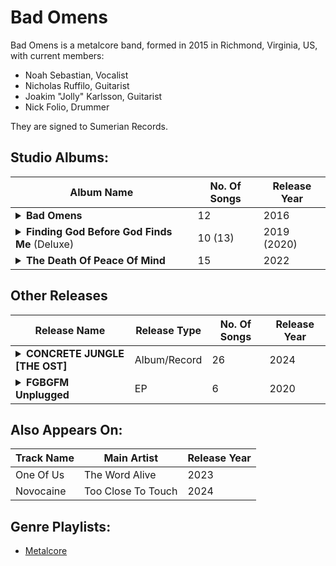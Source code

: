 # Bad Omens

Bad Omens is a metalcore band, formed in 2015 in Richmond, Virginia, US, with current members:

* Noah Sebastian, Vocalist
* Nicholas Ruffilo, Guitarist
* Joakim "Jolly" Karlsson, Guitarist
* Nick Folio, Drummer

They are signed to Sumerian Records.

## Studio Albums:

| Album Name | No. Of Songs | Release Year |
|------------|--------------|--------------|
| <details><summary>**Bad Omens**</summary>-Glass Houses<br>-Exit Wounds<br>-The Worst In Me<br>-F E R A L<br>-Enough, Enough Now<br>-Malice<br>-Hedonist<br>-Broken Youth<br>-Crawl<br>-The Letdown<br>-Reprise (The Sound Of The End)<br>-The Fountain</details> | 12 | 2016 |
| <details><summary>**Finding God Before God Finds Me** (Deluxe)</summary>-Kingdom Of Cards<br>-Running In Circles<br>-Careful What You Wish For<br>-The Hell I Overcame<br>-Dethrone<br>-Blood<br>-Mercy<br>-Said & Done<br>-Burning Out<br>-If I'm There<br>-Never Know (Deluxe)<br>-Limits (Deluxe)<br>-Come Undone (Deluxe)</details> | 10 (13) | 2019 (2020) |
| <details><summary>**The Death Of Peace Of Mind**</summary>-CONCRETE JUNGLE<br>-Nowhere To Go<br>-Take Me First<br>-THE DEATH OF PEACE OF MIND<br>-What It Cost<br>-Like A Villain<br>-bad decisions<br>-Just Pretend<br>-The Grey<br>-Who are you?<br>-Somebody else.<br>-IDWT$<br>-What do you want from me?<br>-ARTIFICIAL SUICIDE<br>-Miracle</details> | 15 | 2022 |

## Other Releases

| Release Name | Release Type | No. Of Songs | Release Year |
|--------------|--------------|--------------|--------------|
| <details><summary>**CONCRETE JUNGLE [THE OST]**</summary>-C:\Projects\CJOST\BEATDEATH<br>-V.A.N<br>-THE DRAIN<br>-TERMS & CONDITIONS<br>-HEDONIST [RECHARGED]<br>-EVEN<br>-LOADING SCREEN<br>-ANYTHING > HUMAN<br>-DIGITAL FOOTPRINT<br>-NERVOUS SYSTEM<br>-C:\Projects\CJOST\FINDPEACE<br>-ARTIFICIAL SUICIDE [UNZIPPED]<br>-THE GREY [UNZIPPED]<br>-THE DEATH OF PEACE OF MIND [WE ARE FURY PATCH]<br>-THE DEATH OF PEACE OF MIND [SO WYLIE PATCH]<br>-BAD DECISIONS [LOFI]<br>-JUST PRETEND [CREDITS]<br>-C:\Projects\CJOST\CLEARMIND<br>-ARTIFICIAL SUICIDE [LIVE 2024]<br>-LIKE A VILLAIN [LIVE 2024]<br>-THE GREY [LIVE 2024]<br>-WHAT DO YOU WANT FROM ME? [LIVE 2024]<br>-NOWHERE TO GO [LIVE 2024]<br>-V.A.N [LIVE 2024]<br>-THE DEATH OF PEACE OF MIND [LIVE 2024]<br>-JUST PRETEND [LIVE 2024]</details> | Album/Record | 26 | 2024 |
| <details><summary>**FGBGFM Unplugged**</summary>-Never Know - Unplugged<br>-Limits - Unplugged<br>-Careful What You Wish For - Unplugged<br>-Mercy - Unplugged<br>-Burning Out - Unplugged<br>-If I'm There - Unplugged</details> | EP | 6 | 2020 |

## Also Appears On:

| Track Name | Main Artist | Release Year |
|------------|-------------|--------------|
| One Of Us  | The Word Alive | 2023 |
| Novocaine | Too Close To Touch | 2024 |

## Genre Playlists:

* [Metalcore](../Genres/Metalcore.md)
